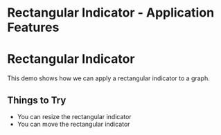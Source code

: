 <!--
 //////////////////////////////////////////////////////////////////////////////
 // @license
 // This file is part of yFiles for HTML 2.6.
 // Use is subject to license terms.
 //
 // Copyright (c) 2000-2023 by yWorks GmbH, Vor dem Kreuzberg 28,
 // 72070 Tuebingen, Germany. All rights reserved.
 //
 //////////////////////////////////////////////////////////////////////////////
-->
# Rectangular Indicator - Application Features

# Rectangular Indicator

This demo shows how we can apply a rectangular indicator to a graph.

## Things to Try

- You can resize the rectangular indicator
- You can move the rectangular indicator
